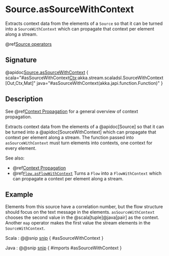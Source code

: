# Source.asSourceWithContext

Extracts context data from the elements of a `Source` so that it can be turned into a `SourceWithContext` which can propagate that context per element along a stream.

@ref[Source operators](../index.md#source-operators)

## Signature

@apidoc[Source.asSourceWithContext](Source) { scala="#asSourceWithContext[Ctx](f:Out=&gt;Ctx):akka.stream.scaladsl.SourceWithContext[Out,Ctx,Mat]" java="#asSourceWithContext(akka.japi.function.Function)" }

## Description

See @ref[Context Propagation](../../stream-context.md) for a general overview of context propagation.

Extracts context data from the elements of a @apidoc[Source] so that it can be turned into a @apidoc[SourceWithContext] which can propagate that context per element along a stream.
The function passed into `asSourceWithContext` must turn elements into contexts, one context for every element.

See also:

* @ref[Context Propagation](../../stream-context.md)
* @ref[`Flow.asFlowWithContext`](../Flow/asFlowWithContext.md) Turns a `Flow` into a `FlowWithContext` which can propagate a context per element along a stream.


## Example

Elements from this source have a correlation number, but the flow structure should focus on the text message in the elements. `asSourceWithContext` chooses the second value in the @scala[tuple]@java[pair] as the context. Another `map` operator makes the first value the stream elements in the `SourceWithContext`. 

Scala
:  @@snip [snip](/akka-docs/src/test/scala/docs/stream/operators/WithContextSpec.scala) { #asSourceWithContext }

Java
:  @@snip [snip](/akka-docs/src/test/java/jdocs/stream/operators/WithContextTest.java) { #imports #asSourceWithContext }
